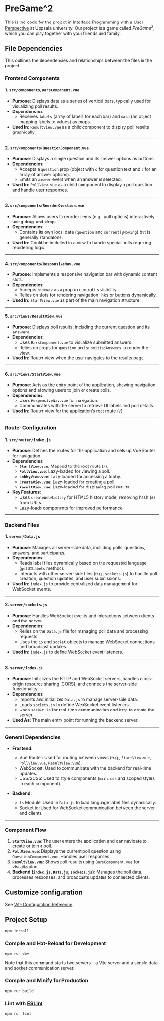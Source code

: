 # PreGame^2

This is the code for the project in [Interface Programming with a User Perspective](https://www.uu.se/en/study/course?query=1MD031) at Uppsala university. Our project is a game called *PreGame<sup>2*, which you can play together with your friends and family.

## File Dependencies

This outlines the dependencies and relationships between the files in the project.

### Frontend Components

#### 1. **`src/components/BarsComponent.vue`**
- **Purpose**: Displays data as a series of vertical bars, typically used for visualizing poll results.
- **Dependencies**:
  - Receives `labels` (array of labels for each bar) and `data` (an object mapping labels to values) as props.
- **Used In**: `ResultView.vue` as a child component to display poll results graphically.

---

#### 2. **`src/components/QuestionComponent.vue`**
- **Purpose**: Displays a single question and its answer options as buttons.
- **Dependencies**:
  - Accepts a `question` prop (object with `q` for question text and `a` for an array of answer options).
  - Emits an `answer` event when an answer is selected.
- **Used In**: `PollView.vue` as a child component to display a poll question and handle user responses.

---

#### 3. **`src/components/ReorderQuestion.vue`**
- **Purpose**: Allows users to reorder items (e.g., poll options) interactively using drag-and-drop.
- **Dependencies**:
  - Contains its own local data (`question` and `currentlyMoving`) but is generally standalone.
- **Used In**: Could be included in a view to handle special polls requiring reordering logic.

---

#### 4. **`src/components/ResponsiveNav.vue`**
- **Purpose**: Implements a responsive navigation bar with dynamic content slots.
- **Dependencies**:
  - Accepts `hideNav` as a prop to control its visibility.
  - Relies on slots for rendering navigation links or buttons dynamically.
- **Used In**: `StartView.vue` as part of the main navigation structure.

---

#### 5. **`src/views/ResultView.vue`**
- **Purpose**: Displays poll results, including the current question and its answers.
- **Dependencies**:
  - Uses `BarsComponent.vue` to visualize submitted answers.
  - Relies on props for `question` and `submittedAnswers` to render the view.
- **Used In**: Router view when the user navigates to the results page.

---

#### 6. **`src/views/StartView.vue`**
- **Purpose**: Acts as the entry point of the application, showing navigation options and allowing users to join or create polls.
- **Dependencies**:
  - Uses `ResponsiveNav.vue` for navigation.
  - Communicates with the server to retrieve UI labels and poll details.
- **Used In**: Router view for the application’s root route (`/`).

---

### **Router Configuration**

#### 1. **`src/router/index.js`**
- **Purpose**: Defines the routes for the application and sets up Vue Router for navigation.
- **Dependencies**:
  - **`StartView.vue`**: Mapped to the root route (`/`).
  - **`PollView.vue`**: Lazy-loaded for viewing a poll.
  - **`LobbyView.vue`**: Lazy-loaded for accessing a lobby.
  - **`CreateView.vue`**: Lazy-loaded for creating a poll.
  - **`ResultView.vue`**: Lazy-loaded for displaying poll results.
- **Key Features**:
  - Uses `createWebHistory` for HTML5 history mode, removing hash (`#`) from URLs.
  - Lazy-loads components for improved performance.

---

### **Backend Files**

#### 1. **`server/Data.js`**
- **Purpose**: Manages all server-side data, including polls, questions, answers, and participants.
- **Dependencies**:
  - Reads label files dynamically based on the requested language (`getUILabels` method).
  - Interacts with other server-side files (e.g., `sockets.js`) to handle poll creation, question updates, and user submissions.
- **Used In**: `index.js` to provide centralized data management for WebSocket events.

---

#### 2. **`server/sockets.js`**
- **Purpose**: Handles WebSocket events and interactions between clients and the server.
- **Dependencies**:
  - Relies on the `Data.js` file for managing poll data and processing requests.
  - Uses the `io` and `socket` objects to manage WebSocket connections and broadcast updates.
- **Used In**: `index.js` to define WebSocket event listeners.

---

#### 3. **`server/index.js`**
- **Purpose**: Initializes the HTTP and WebSocket servers, handles cross-origin resource sharing (CORS), and connects the server-side functionality.
- **Dependencies**:
  - Imports and initializes `Data.js` to manage server-side data.
  - Loads `sockets.js` to define WebSocket event listeners.
  - Uses `socket.io` for real-time communication and `http` to create the server.
- **Used As**: The main entry point for running the backend server.

---

### **General Dependencies**

- **Frontend**:
  - Vue Router: Used for routing between views (e.g., `StartView.vue`, `PollView.vue`, `ResultView.vue`).
  - WebSocket: Used to communicate with the backend for real-time updates.
  - CSS/SCSS: Used to style components (`main.css` and scoped styles in each component).

- **Backend**:
  - `fs` Module: Used in `Data.js` to load language label files dynamically.
  - Socket.io: Used for WebSocket communication between the server and clients.

---

### **Component Flow**

1. **`StartView.vue`**: The user enters the application and can navigate to create or join a poll.
2. **`PollView.vue`**: Displays the current poll question using `QuestionComponent.vue`. Handles user responses.
3. **`ResultView.vue`**: Shows poll results using `BarsComponent.vue` for visualization.
4. **Backend (`index.js`, `Data.js`, `sockets.js`)**: Manages the poll data, processes responses, and broadcasts updates to connected clients.

## Customize configuration

See [Vite Configuration Reference](https://vitejs.dev/config/).

## Project Setup

```sh
npm install
```

### Compile and Hot-Reload for Development

```sh
npm run dev
```

Note that this command starts two servers – a Vite server and a simple data and socket communication server.

### Compile and Minify for Production

```sh
npm run build
```

### Lint with [ESLint](https://eslint.org/)

```sh
npm run lint
```

